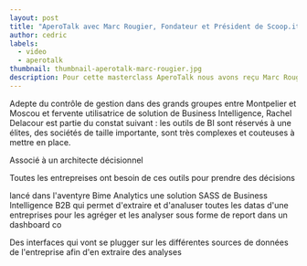 ```yaml
---
layout: post
title: "AperoTalk avec Marc Rougier, Fondateur et Président de Scoop.it"
author: cedric
labels:
  - video
  - aperotalk
thumbnail: thumbnail-aperotalk-marc-rougier.jpg
description: Pour cette masterclass AperoTalk nous avons reçu Marc Rougier Fondateur et Président de Scoop.it. L'occasion d'échanger sur son parcours d'entrepreneur globetrotter récidiviste et passionné.
---
```


Adepte du contrôle de gestion dans des grands groupes entre Montpelier et Moscou et fervente utilisatrice de solution de Business Intelligence, Rachel Delacour est partie du constat suivant : les outils de BI sont réservés à une élites, des sociétés de taille importante, sont très complexes et couteuses à mettre en place.

Associé à un architecte décisionnel

Toutes les entrepreises ont besoin de ces outils pour prendre des décisions

lancé dans l'aventyre Bime Analytics une solution SASS de Business Intelligence B2B qui permet d'extraire et d'analuser toutes les datas d'une entreprises pour les agréger et les analyser sous forme de report dans un dashboard co

Des interfaces qui vont se plugger sur les différentes sources de données de l'entreprise afin d'en extraire des analyses
